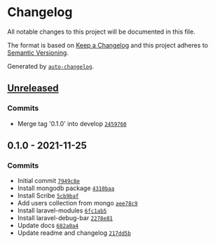 # Changelog

All notable changes to this project will be documented in this file.

The format is based on [Keep a Changelog](https://keepachangelog.com/en/1.0.0/)
and this project adheres to [Semantic Versioning](https://semver.org/spec/v2.0.0.html).

Generated by [`auto-changelog`](https://github.com/CookPete/auto-changelog).

## [Unreleased](https://github.com/mrlinnth/laravel-api-starter/compare/0.1.0...HEAD)

### Commits

- Merge tag '0.1.0' into
  develop [`2459760`](https://github.com/mrlinnth/laravel-api-starter/commit/2459760a4be5cab0ffae84bd8c4c1190c9bda7a5)

## 0.1.0 - 2021-11-25

### Commits

- Initial
  commit [`7949c8e`](https://github.com/mrlinnth/laravel-api-starter/commit/7949c8e96c09956992a1cb790c69e3291b4e8d33)
- Install mongodb
  package [`4310baa`](https://github.com/mrlinnth/laravel-api-starter/commit/4310baaf79f612857c82853cd566daf21fae3370)
- Install
  Scribe [`5cb9baf`](https://github.com/mrlinnth/laravel-api-starter/commit/5cb9baf1969df27ee6300a354c035fd8c11fde44)
- Add users collection from
  mongo [`aee78c9`](https://github.com/mrlinnth/laravel-api-starter/commit/aee78c9051a119a64d88ef3e628aa2a038dfd0b6)
- Install
  laravel-modules [`6fc1ab5`](https://github.com/mrlinnth/laravel-api-starter/commit/6fc1ab5fa2e2192466e8e14c71655107dcc8ccc8)
- Install
  laravel-debug-bar [`2278e81`](https://github.com/mrlinnth/laravel-api-starter/commit/2278e81497bf79d9ed1273ffb17a1dd1e97b862e)
- Update
  docs [`682a0a4`](https://github.com/mrlinnth/laravel-api-starter/commit/682a0a44c29f3d27a5da34ddf6aec2521a8e1bc7)
- Update readme and
  changelog [`217dd5b`](https://github.com/mrlinnth/laravel-api-starter/commit/217dd5bbfccbd45eba9cb0b204b0647845998919)
